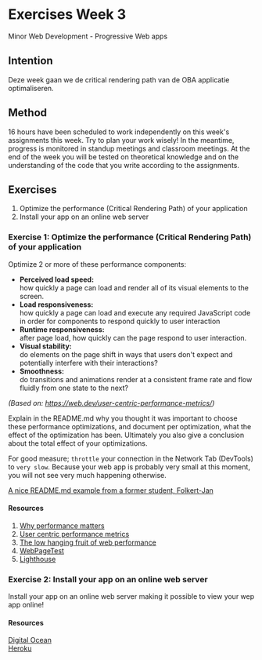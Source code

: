 # Exercises Week 3

Minor Web Development - Progressive Web apps

## Intention

Deze week gaan we de critical rendering path van de OBA applicatie optimaliseren.

## Method

16 hours have been scheduled to work independently on this week's assignments this week. Try to plan your work wisely! In the meantime, progress is monitored in standup meetings and classroom meetings. At the end of the week you will be tested on theoretical knowledge and on the understanding of the code that you write according to the assignments.

## Exercises

1. Optimize the performance (Critical Rendering Path) of your application
2. Install your app on an online web server

### Exercise 1: Optimize the performance (Critical Rendering Path) of your application

Optimize 2 or more of these performance components:  

* **Perceived load speed:**  
how quickly a page can load and render all of its visual elements to the screen.
* **Load responsiveness:**  
how quickly a page can load and execute any required JavaScript code in order for components to respond quickly to user interaction
* **Runtime responsiveness:**  
after page load, how quickly can the page respond to user interaction.
* **Visual stability:**  
do elements on the page shift in ways that users don't expect and potentially interfere with their interactions?
* **Smoothness:**  
do transitions and animations render at a consistent frame rate and flow fluidly from one state to the next?

_(Based on: https://web.dev/user-centric-performance-metrics/)_

Explain in the README.md why you thought it was important to choose these performance optimizations, and document per optimization, what the effect of the optimization has been. Ultimately you also give a conclusion about the total effect of your optimizations.

For good measure; ```throttle``` your connection in the Network Tab (DevTools) to ```very slow```. Because your web app is probably very small at this moment, you will not see very much happening otherwise.

[A nice README.md example from a former student, Folkert-Jan](https://github.com/follywolly/performance-matters-1819)


#### Resources

1. [Why performance matters](https://developers.google.com/web/fundamentals/performance/why-performance-matters/)
2. [User centric performance metrics](https://web.dev/user-centric-performance-metrics/)
3. [The low hanging fruit of web performance](https://css-tricks.com/the-low-hanging-fruit-of-web-performance/)
4. [WebPageTest](https://www.webpagetest.org/)
5. [Lighthouse](https://developers.google.com/web/tools/lighthouse)

### Exercise 2: Install your app on an online web server

Install your app on an online web server making it possible to view your wep app online! 

#### Resources

[Digital Ocean](https://www.digitalocean.com/)  
[Heroku](https://www.heroku.com/)
